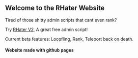 ## Welcome to the RHater Website

Tired of those shitty admin scripts that cant even rank?

Try [RHater V2](https://github.com/Alexplayrus1/RHater-V2), A great free admin script!

Current beta features: Loopfling, Rank, Teleport back on death.






#### Website made with github pages
